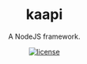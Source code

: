 <h1 align="center">kaapi</h1>

<div align="center">
A NodeJS framework.
</div>

<div align="center">

[![license](https://img.shields.io/badge/license-MIT-blue.svg)](https://github.com/demingongo/kaapi/blob/HEAD/LICENSE)

</div>
